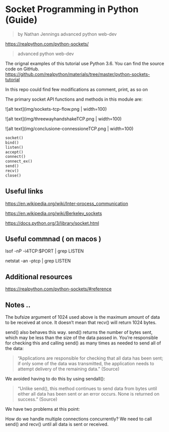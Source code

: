 # Socket Programming in Python (Guide)
> by Nathan Jennings  advanced python web-dev

https://realpython.com/python-sockets/

> advanced python web-dev

The orignal examples of this tutorial use Python 3.6. You can find the source code on GitHub.
https://github.com/realpython/materials/tree/master/python-sockets-tutorial

In this repo could find few modifications as comment, print, as so on

The primary socket API functions and methods in this module are:

![alt text](img/sockets-tcp-flow.png | width=100)

![alt text](img/threewayhandshakeTCP.png | width=100)

![alt text](img/conclusione-connessioneTCP.png | width=100)

```python
socket()
bind()
listen()
accept()
connect()
connect_ex()
send()
recv()
close()
```



## Useful links 

https://en.wikipedia.org/wiki/Inter-process_communication

https://en.wikipedia.org/wiki/Berkeley_sockets

https://docs.python.org/3/library/socket.html


## Useful commnad ( on macos )

lsof -nP -i4TCP:$PORT | grep LISTEN

netstat -an -ptcp | grep LISTEN



## Additional resources

https://realpython.com/python-sockets/#reference

## Notes ..

The bufsize argument of 1024 used above is the maximum amount of data to be received at once. It doesn’t mean that recv() will return 1024 bytes.

send() also behaves this way. send() returns the number of bytes sent, which may be less than the size of the data passed in. You’re responsible for checking this and calling send() as many times as needed to send all of the data:


> “Applications are responsible for checking that all data has been sent; if only some of the data was transmitted, the application needs to attempt delivery of the remaining data.” (Source)

We avoided having to do this by using sendall():

> “Unlike send(), this method continues to send data from bytes until either all data has been sent or an error occurs. None is returned on success.” (Source)

We have two problems at this point:

How do we handle multiple connections concurrently?
We need to call send() and recv() until all data is sent or received.


